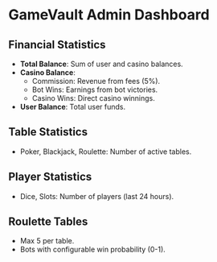# GameVault Admin Dashboard

## Financial Statistics
- **Total Balance**: Sum of user and casino balances.
- **Casino Balance**:
  - Commission:  Revenue from fees (5%).
  - Bot Wins: Earnings from bot victories.
  - Casino Wins: Direct casino winnings.
- **User Balance**: Total user funds.

## Table Statistics
- Poker, Blackjack, Roulette: Number of active tables.

## Player Statistics
- Dice, Slots: Number of players (last 24 hours).

## Roulette Tables
- Max 5 per table.
- Bots with configurable win probability (0-1).